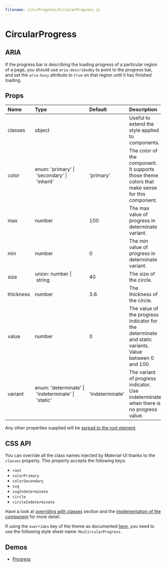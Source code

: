 ```yaml
---
filename: /src/Progress/CircularProgress.js
---
```


<!--- This documentation is automatically generated, do not try to edit it. -->

# CircularProgress

## ARIA

If the progress bar is describing the loading progress of a particular region of a page,
you should use `aria-describedby` to point to the progress bar, and set the `aria-busy`
attribute to `true` on that region until it has finished loading.

## Props

| Name | Type | Default | Description |
|:-----|:-----|:--------|:------------|
| classes | object |  | Useful to extend the style applied to components. |
| color | enum:&nbsp;'primary'&nbsp;&#124;<br>&nbsp;'secondary'&nbsp;&#124;<br>&nbsp;'inherit'<br> | 'primary' | The color of the component. It supports those theme colors that make sense for this component. |
| max | number | 100 | The max value of progress in determinate variant. |
| min | number | 0 | The min value of progress in determinate variant. |
| size | union:&nbsp;number&nbsp;&#124;<br>&nbsp;string<br> | 40 | The size of the circle. |
| thickness | number | 3.6 | The thickness of the circle. |
| value | number | 0 | The value of the progress indicator for the determinate and static variants. Value between 0 and 100. |
| variant | enum:&nbsp;'determinate'&nbsp;&#124;<br>&nbsp;'indeterminate'&nbsp;&#124;<br>&nbsp;'static'<br> | 'indeterminate' | The variant of progress indicator. Use indeterminate when there is no progress value. |

Any other properties supplied will be [spread to the root element](/guides/api#spread).

## CSS API

You can override all the class names injected by Material-UI thanks to the `classes` property.
This property accepts the following keys:
- `root`
- `colorPrimary`
- `colorSecondary`
- `svg`
- `svgIndeterminate`
- `circle`
- `circleIndeterminate`

Have a look at [overriding with classes](/customization/overrides#overriding-with-classes) section
and the [implementation of the component](https://github.com/mui-org/material-ui/tree/v1-beta/src/Progress/CircularProgress.js)
for more detail.

If using the `overrides` key of the theme as documented
[here](/customization/themes#customizing-all-instances-of-a-component-type),
you need to use the following style sheet name: `MuiCircularProgress`.

## Demos

- [Progress](/demos/progress)

